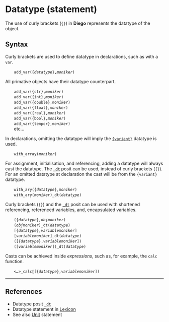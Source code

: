# Datatype (statement)
The use of curly brackets (`{}`) in **Diego** represents the datatype of the object.

## Syntax
Curly brackets are used to define datatype in declarations, such as with a `var`.

&nbsp;&nbsp;&nbsp;&nbsp;&nbsp;&nbsp; `add_var({`*`datatype`*`},`*`moniker`*`)`

All primative objects have their datatype counterpart.

&nbsp;&nbsp;&nbsp;&nbsp;&nbsp;&nbsp; `add_var({str},`*`moniker`*`)`<br>
&nbsp;&nbsp;&nbsp;&nbsp;&nbsp;&nbsp; `add_var({int},`*`moniker`*`)`<br>
&nbsp;&nbsp;&nbsp;&nbsp;&nbsp;&nbsp; `add_var({double},`*`moniker`*`)`<br>
&nbsp;&nbsp;&nbsp;&nbsp;&nbsp;&nbsp; `add_var({float},`*`moniker`*`)`<br>
&nbsp;&nbsp;&nbsp;&nbsp;&nbsp;&nbsp; `add_var({real},`*`moniker`*`)`<br>
&nbsp;&nbsp;&nbsp;&nbsp;&nbsp;&nbsp; `add_var({bool},`*`moniker`*`)`<br>
&nbsp;&nbsp;&nbsp;&nbsp;&nbsp;&nbsp; `add_var({tempor},`*`moniker`*`)`<br>
&nbsp;&nbsp;&nbsp;&nbsp;&nbsp;&nbsp; etc…

In declarations, omitting the datatype will imply the [`{variant}`](../dt/variant.md) datatype is used.

&nbsp;&nbsp;&nbsp;&nbsp;&nbsp;&nbsp; `with_array(`*`moniker`*`)`

For assignment, initialisation, and referencing, adding a datatype will always cast the datatype. The [`_dt`](../funct/dt.md) posit can be used, instead of curly brackets (`{}`). For an omitted datatype at declaration the cast will be from the `{variant}` datatype.

&nbsp;&nbsp;&nbsp;&nbsp;&nbsp;&nbsp; `with_ary({`*`datatype`*`},`*`moniker`*`)`<br>
&nbsp;&nbsp;&nbsp;&nbsp;&nbsp;&nbsp; `with_ary(`*`moniker`*`)_dt(`*`datatype`*`)`<br>

 Curly brackets (`{}`) and the [`_dt`](../funct/dt.md) posit can be used with shortened referencing, referenced variables, and, encapsulated variables.

&nbsp;&nbsp;&nbsp;&nbsp;&nbsp;&nbsp; `({`*`datatype`*`},`*`objmoniker`*`)`<br>
&nbsp;&nbsp;&nbsp;&nbsp;&nbsp;&nbsp; `(`*`objmoniker`*`)_dt(`*`datatype`*`)`<br>
&nbsp;&nbsp;&nbsp;&nbsp;&nbsp;&nbsp; `[{`*`datatype`*`},`*`variablemoniker`*`]`<br>
&nbsp;&nbsp;&nbsp;&nbsp;&nbsp;&nbsp; `[`*`variablemoniker`*`]_dt(`*`datatype`*`)`<br>
&nbsp;&nbsp;&nbsp;&nbsp;&nbsp;&nbsp; `([{`*`datatype`*`},`*`variablemoniker`*`])`<br>
&nbsp;&nbsp;&nbsp;&nbsp;&nbsp;&nbsp; `([`*`variablemoniker`*`])_dt(`*`datatype`*`)`<br>

Casts can be achieved inside *expressions*, such as, for example, the `calc` function.

&nbsp;&nbsp;&nbsp;&nbsp;&nbsp;&nbsp; *`<…>`*`_calc⟦[{`*`datatype`*`},`*`variablemoniker`*`])`<br>

---
## References

* Datatype posit [`_dt`](../funct/dt.md)
* Datatype statement in [Lexicon](../../lexicon/lexicon.md#{})
* See also [Unit]() statement



